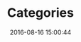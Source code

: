 ---
title: 'Categories	'
type: "categories"	
date: 2016-08-16 15:00:44	
layout: "categories"	
comments: false	
---
